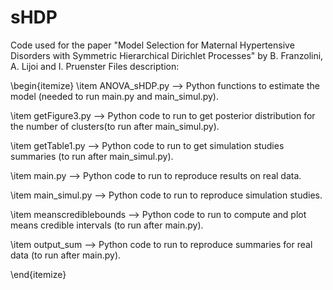# sHDP
Code used for the paper "Model Selection for Maternal Hypertensive Disorders with Symmetric Hierarchical Dirichlet Processes" by B. Franzolini, A. Lijoi and I. Pruenster
Files description:

\begin{itemize}
\item ANOVA_sHDP.py --> Python functions to estimate the model (needed to run main.py and main_simul.py).

\item getFigure3.py --> Python code to run to get posterior distribution for the number of clusters(to run after main_simul.py).

\item getTable1.py --> Python code to run to get simulation studies summaries (to run after main_simul.py).

\item main.py --> Python code to run to reproduce results on real data.

\item main_simul.py --> Python code to run to reproduce simulation studies.

\item meanscrediblebounds --> Python code to run to compute and plot means credible intervals (to run after main.py).

\item output_sum --> Python code to run to reproduce summaries for real data (to run after main.py).

\end{itemize}
